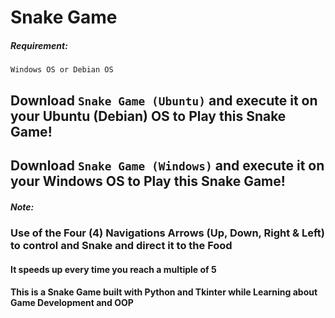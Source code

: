 # Snake Game

##### Requirement:
    Windows OS or Debian OS

## Download `Snake Game (Ubuntu)` and execute it on your Ubuntu (Debian) OS to Play this Snake Game!
## Download `Snake Game (Windows)` and execute it on your Windows OS to Play this Snake Game!

##### Note:
### Use of the Four (4) Navigations Arrows (Up, Down, Right & Left) to control and Snake and direct it to the Food
#### It speeds up every time you reach a multiple of 5

#### This is a Snake Game built with Python and Tkinter while Learning about Game Development and OOP
